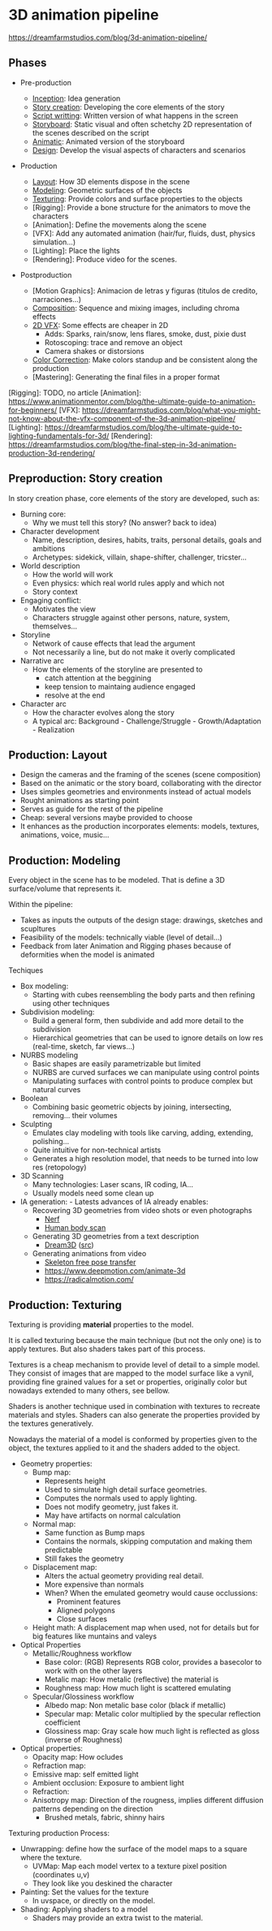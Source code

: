 # 3D animation pipeline

https://dreamfarmstudios.com/blog/3d-animation-pipeline/

## Phases

- Pre-production

	- [Inception]: Idea generation
	- [Story creation]: Developing the core elements of the story
	- [Script writting]: Written version of what happens in the screen
	- [Storyboard]: Static visual and often schetchy 2D representation of the scenes described on the script
	- [Animatic]: Animated version of the storyboard
	- [Design]: Develop the visual aspects of characters and scenarios

- Production

	- [Layout]: How 3D elements dispose in the scene
	- [Modeling]: Geometric surfaces of the objects
	- [Texturing]: Provide colors and surface properties to the objects
	- [Rigging]: Provide a bone structure for the animators to move the characters
	- [Animation]: Define the movements along the scene
	- [VFX]: Add any automated animation (hair/fur, fluids, dust, physics simulation...)
	- [Lighting]: Place the lights
	- [Rendering]: Produce video for the scenes.

- Postproduction

	- [Motion Graphics]: Animacion de letras y figuras (titulos de credito, narraciones...)
	- [Composition]: Sequence and mixing images, including chroma effects
	- [2D VFX]: Some effects are cheaper in 2D
		- Adds: Sparks, rain/snow, lens flares, smoke, dust, pixie dust
		- Rotoscoping: trace and remove an object 
		- Camera shakes or distorsions
	- [Color Correction]: Make colors standup and be consistent along the production
	- [Mastering]: Generating the final files in a proper format



[Inception]: https://dreamfarmstudios.com/blog/ideas-for-3d-animation/
[Story creation]: https://dreamfarmstudios.com/blog/story-for-3d-animation/
[Script writting]: https://dreamfarmstudios.com/blog/script-writing-for-3d-animation/
[Storyboard]: https://dreamfarmstudios.com/blog/3d-animation-storyboard/
[Animatic]: https://dreamfarmstudios.com/blog/animatic-in-a-nutshell-the-storyboard-made-animated/
[Design]: https://dreamfarmstudios.com/blog/shape-language-in-character-design/
[Color design]: https://dreamfarmstudios.com/blog/color-theory-for-character-design/

[Layout]: https://dreamfarmstudios.com/blog/what-is-a-3d-animation-layout-and-why-does-it-matter/
[Modeling]: https://dreamfarmstudios.com/blog/a-quick-guide-to-3d-modeling/
[Texturing]: https://dreamfarmstudios.com/blog/getting-to-know-3d-texturing-in-animation-production/
[Rigging]: TODO, no article
[Animation]: https://www.animationmentor.com/blog/the-ultimate-guide-to-animation-for-beginners/
[VFX]: https://dreamfarmstudios.com/blog/what-you-might-not-know-about-the-vfx-component-of-the-3d-animation-pipeline/
[Lighting]: https://dreamfarmstudios.com/blog/the-ultimate-guide-to-lighting-fundamentals-for-3d/
[Rendering]: https://dreamfarmstudios.com/blog/the-final-step-in-3d-animation-production-3d-rendering/

[Composition]: https://dreamfarmstudios.com/blog/compositing-in-animation-what-it-is-and-how-its-done/
[2D VFX]: https://dreamfarmstudios.com/blog/how-2d-vfx-helps-make-perfect-3d-animations/
[Color Correction]: https://dreamfarmstudios.com/blog/a-quick-look-at-color-correction-in-3d-animation-production/


## Preproduction: Story creation


In story creation phase, core elements of the story are developed, such as:

- Burning core: 
	- Why we must tell this story? (No answer? back to idea)
- Character development
	- Name, description, desires, habits, traits, personal details, goals and ambitions
	- Archetypes: sidekick, villain, shape-shifter, challenger, tricster...
- World description
	- How the world will work
	- Even physics: which real world rules apply and which not
	- Story context
- Engaging conflict:
	- Motivates the view
	- Characters struggle against other persons, nature, system, themselves...
- Storyline
	- Network of cause effects that lead the argument
	- Not necessarily a line, but do not make it overly complicated
- Narrative arc
	- How the elements of the storyline are presented to
		- catch attention at the beggining
		- keep tension to maintaing audience engaged
		- resolve at the end
- Character arc
	- How the character evolves along the story
	- A typical arc: Background - Challenge/Struggle - Growth/Adaptation - Realization

## Production: Layout

- Design the cameras and the framing of the scenes (scene composition)
- Based on the animatic or the story board, collaborating with the director
- Uses simples geometries and environments instead of actual models
- Rought animations as starting point
- Serves as guide for the rest of the pipeline
- Cheap: several versions maybe provided to choose
- It enhances as the production incorporates elements: models, textures, animations, voice, music...

## Production: Modeling

Every object in the scene has to be modeled.
That is define a 3D surface/volume that represents it.

Within the pipeline:

- Takes as inputs the outputs of the design stage: drawings, sketches and scupltures
- Feasibility of the models: technically viable (level of detail...)
- Feedback from later Animation and Rigging phases because of deformities when the model is animated


Techiques

- Box modeling:
	- Starting with cubes reensembling the body parts and then refining using other techniques
- Subdivision modeling:
	- Build a general form, then subdivide and add more detail to the subdivision
	- Hierarchical geometries that can be used to ignore details on low res (real-time, sketch, far views...)
- NURBS modeling
	- Basic shapes are easily parametrizable but limited
	- NURBS are curved surfaces we can manipulate using control points
	- Manipulating surfaces with control points to produce complex but natural curves
- Boolean 
	- Combining basic geometric objects by joining, intersecting, removing... their volumes
- Sculpting
	- Emulates clay modeling with tools like carving, adding, extending, polishing...
	- Quite intuitive for non-technical artists
	- Generates a high resolution model, that needs to be turned into low res (retopology)
- 3D Scanning
	- Many technologies: Laser scans, IR coding, IA...
	- Usually models need some clean up
- IA generation: - Latests advances of IA already enables:
	- Recovering 3D geometries from video shots or even photographs
		- [Nerf](https://github.com/awesome-NeRF/awesome-NeRF)
		- [Human body scan](https://arxiv.org/abs/1803.04758)
	- Generating 3D geometries from a text description
		- [Dream3D](https://arxiv.org/pdf/2212.14704.pdf) ([src](https://github.com/bluequartzsoftware/DREAM3DSuperbuild))
	- Generating animations from video
		- [Skeleton free pose transfer](https://arxiv.org/abs/2208.00790)
		- https://www.deepmotion.com/animate-3d
		- https://radicalmotion.com/


## Production: Texturing

Texturing is providing **material** properties to the model.

It is called texturing because the main technique (but not the only one)
is to apply textures.
But also shaders takes part of this process.

Textures is a cheap mechanism to provide level of detail to a simple model.
They consist of images that are mapped to the model surface like a vynil,
providing fine grained values for a set or properties, originally color
but nowadays extended to many others, see bellow.

Shaders is another technique used in combination with textures
to recreate materials and styles.
Shaders can also generate the properties provided by the textures
generatively.

Nowadays the material of a model is conformed by
properties given to the object, the textures
applied to it and the shaders added to the object.

- Geometry properties:
	- Bump map:
		- Represents height
		- Used to simulate high detail surface geometries.
		- Computes the normals used to apply lighting.
		- Does not modify geometry, just fakes it.
		- May have artifacts on normal calculation
	- Normal map:
		- Same function as Bump maps
		- Contains the normals, skipping computation and making them predictable
		- Still fakes the geometry
	- Displacement map:
		- Alters the actual geometry providing real detail.
		- More expensive than normals
		- When? When the emulated geometry would cause occlussions:
			- Prominent features
			- Aligned polygons
			- Close surfaces
	- Height math: A displacement map when used, not for details but for big features like muntains and valeys
- Optical Properties
	- Metallic/Roughness workflow
		- Base color: (RGB) Represents RGB color, provides a basecolor to work with on the other layers
		- Metalic map: How metalic (reflective) the material is
		- Roughness map: How much light is scattered emulating
	- Specular/Glossiness workflow
		- Albedo map: Non metalic base color (black if metallic)
		- Specular map: Metalic color multiplied by the specular reflection coefficient
		- Glossiness map: Gray scale how much light is reflected as gloss (inverse of Roughness)
- Optical properties:
	- Opacity map: How ocludes
	- Refraction map: 
	- Emissive map: self emitted light
	- Ambient occlusion: Exposure to ambient light
	- Refraction: 
	- Anisotropy map: Direction of the rougness, implies different diffusion patterns depending on the direction
		- Brushed metals, fabric, shinny hairs

Texturing production Process:

- Unwrapping: define how the surface of the model maps to a square where the texture.
	- UVMap: Map each model vertex to a texture pixel position (coordinates u,v)
	- They look like you deskined the character
- Painting: Set the values for the texture
	- In uvspace, or directly on the model.
- Shading: Applying shaders to a model
	- Shaders may provide an extra twist to the material.





